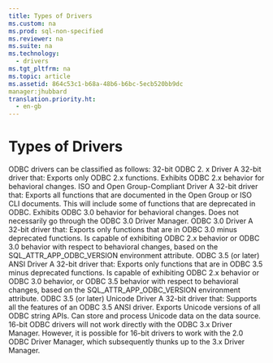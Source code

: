 ```yaml
---
title: Types of Drivers
ms.custom: na
ms.prod: sql-non-specified
ms.reviewer: na
ms.suite: na
ms.technology: 
  - drivers
ms.tgt_pltfrm: na
ms.topic: article
ms.assetid: 864c53c1-b68a-48b6-b6bc-5ecb520bb9dc
manager:jhubbard
translation.priority.ht: 
  - en-gb
---
```

# Types of Drivers
<?xml version="1.0" encoding="utf-8"?>
<developerConceptualDocument xmlns="http://ddue.schemas.microsoft.com/authoring/2003/5" xmlns:xlink="http://www.w3.org/1999/xlink" xmlns:xsi="http://www.w3.org/2001/XMLSchema-instance" xsi:schemaLocation="http://ddue.schemas.microsoft.com/authoring/2003/5 http://dduestorage.blob.core.windows.net/ddueschema/developer.xsd">
  <introduction>
    <para>ODBC drivers can be classified as follows:  </para>
    <list class="bullet">
      <listItem>
        <para>
          <legacyBold>32-bit ODBC 2.</legacyBold>
          <legacyBold>
            <legacyItalic>x</legacyItalic>
          </legacyBold>
          <legacyBold> Driver</legacyBold> A 32-bit driver that: </para>
        <list class="bullet">
          <listItem>
            <para>Exports only ODBC 2<legacyItalic>.x</legacyItalic> functions.</para>
          </listItem>
          <listItem>
            <para>Exhibits ODBC 2.<legacyItalic>x </legacyItalic>behavior for behavioral changes.</para>
          </listItem>
        </list>
      </listItem>
      <listItem>
        <para>
          <legacyBold>ISO and Open Group-Compliant Driver</legacyBold> A 32-bit driver that: </para>
        <list class="bullet">
          <listItem>
            <para>Exports all functions that are documented in the Open Group or ISO CLI documents. This will include some of functions that are deprecated in ODBC.</para>
          </listItem>
          <listItem>
            <para>Exhibits ODBC 3.0 behavior for behavioral changes.</para>
          </listItem>
          <listItem>
            <para>Does not necessarily go through the ODBC 3.0 Driver Manager.</para>
          </listItem>
        </list>
      </listItem>
      <listItem>
        <para>
          <legacyBold>ODBC 3.0 Driver</legacyBold> A 32-bit driver that: </para>
        <list class="bullet">
          <listItem>
            <para>Exports only functions that are in ODBC 3.0 minus deprecated functions.</para>
          </listItem>
          <listItem>
            <para>Is capable of exhibiting ODBC 2.<legacyItalic>x </legacyItalic>behavior or ODBC 3.0 behavior with respect to behavioral changes, based on the SQL_ATTR_APP_ODBC_VERSION environment attribute.</para>
          </listItem>
        </list>
      </listItem>
      <listItem>
        <para>
          <legacyBold>ODBC 3.5 (or later) ANSI Driver</legacyBold> A 32-bit driver that: </para>
        <list class="bullet">
          <listItem>
            <para>Exports only functions that are in ODBC 3.5 minus deprecated functions.</para>
          </listItem>
          <listItem>
            <para>Is capable of exhibiting ODBC 2.<legacyItalic>x </legacyItalic>behavior or ODBC 3.0 behavior, or ODBC 3.5 behavior with respect to behavioral changes, based on the SQL_ATTR_APP_ODBC_VERSION environment attribute.</para>
          </listItem>
        </list>
      </listItem>
      <listItem>
        <para>
          <legacyBold>ODBC 3.5 (or later) Unicode Driver</legacyBold> A 32-bit driver that: </para>
        <list class="bullet">
          <listItem>
            <para>Supports all the features of an ODBC 3.5 ANSI driver.</para>
          </listItem>
          <listItem>
            <para>Exports Unicode versions of all ODBC string APIs.</para>
          </listItem>
          <listItem>
            <para>Can store and process Unicode data on the data source.</para>
          </listItem>
        </list>
      </listItem>
    </list>
    <alert class="note">
      <para>16-bit ODBC drivers will not work directly with the ODBC 3.<legacyItalic>x</legacyItalic> Driver Manager. However, it is possible for 16-bit drivers to work with the 2.0 ODBC Driver Manager, which subsequently thunks up to the 3.<legacyItalic>x </legacyItalic>Driver Manager.</para>
    </alert>
  </introduction>
  <relatedTopics />
</developerConceptualDocument>